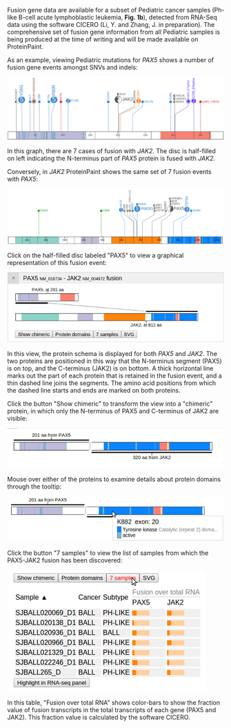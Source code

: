 Fusion gene data are available for a subset of Pediatric cancer samples
(Ph-like B-cell acute lymphoblastic leukemia, **Fig. 1b**), detected
from RNA-Seq data using the software CICERO (Li, Y. and Zhang, J. in
preparation). The comprehensive set of fusion gene information from all
Pediatric samples is being produced at the time of writing and will be
made available on ProteinPaint.

As an example, viewing Pediatric mutations for *PAX5* shows a number of
fusion gene events amongst SNVs and indels:

![](../../images/guides/proteinpaint/exploring-gene-fusions/media/image6.png)

In this graph, there are 7 cases of fusion with *JAK2*. The disc is
half-filled on left indicating the N-terminus part of *PAX5* protein is
fused with *JAK2*.

Conversely, in *JAK2* ProteinPaint shows the same set of 7 fusion events
with *PAX5*:

![](../../images/guides/proteinpaint/exploring-gene-fusions/media/image2.png)

Click on the half-filled disc labeled "PAX5" to view a graphical
representation of this fusion event:

![](../../images/guides/proteinpaint/exploring-gene-fusions/media/image4.png)

In this view, the protein schema is displayed for both *PAX5* and
*JAK2*. The two proteins are positioned in this way that the N-terminus
segment (PAX5) is on top, and the C-terminus (JAK2) is on bottom. A
thick horizontal line marks out the part of each protein that is
retained in the fusion event, and a thin dashed line joins the segments.
The amino acid positions from which the dashed line starts and ends are
marked on both proteins.

Click the button "Show chimeric" to transform the view into a "chimeric"
protein, in which only the N-terminus of PAX5 and C-terminus of JAK2 are
visible:

![](../../images/guides/proteinpaint/exploring-gene-fusions/media/image5.png)

Mouse over either of the proteins to examine details about protein
domains through the tooltip:

![](../../images/guides/proteinpaint/exploring-gene-fusions/media/image1.png)

Click the button "7 samples" to view the list of samples from which the
PAX5-JAK2 fusion has been discovered:

![](../../images/guides/proteinpaint/exploring-gene-fusions/media/image3.png)

In this table, "Fusion over total RNA" shows color-bars to show the
fraction value of fusion transcripts in the total transcripts of each
gene (PAX5 and JAK2). This fraction value is calculated by the software
CICERO.
